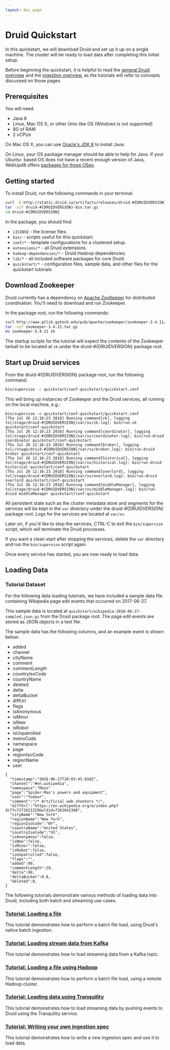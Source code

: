 ```yaml
---
layout: doc_page
---
```


# Druid Quickstart

In this quickstart, we will download Druid and set up it up on a single machine. The cluster will be ready to load data
after completing this initial setup.

Before beginning the quickstart, it is helpful to read the [general Druid overview](../design/index.html) and the
[ingestion overview](../ingestion/index.html), as the tutorials will refer to concepts discussed on those pages.

## Prerequisites

You will need:

  * Java 8
  * Linux, Mac OS X, or other Unix-like OS (Windows is not supported)
  * 8G of RAM
  * 2 vCPUs

On Mac OS X, you can use [Oracle's JDK
8](http://www.oracle.com/technetwork/java/javase/downloads/jdk8-downloads-2133151.html) to install
Java.

On Linux, your OS package manager should be able to help for Java. If your Ubuntu-
based OS does not have a recent enough version of Java, WebUpd8 offers [packages for those
OSes](http://www.webupd8.org/2012/09/install-oracle-java-8-in-ubuntu-via-ppa.html).

## Getting started

To install Druid, run the following commands in your terminal:

```bash
curl -O http://static.druid.io/artifacts/releases/druid-#{DRUIDVERSION}-bin.tar.gz
tar -xzf druid-#{DRUIDVERSION}-bin.tar.gz
cd druid-#{DRUIDVERSION}
```

In the package, you should find:

* `LICENSE` - the license files.
* `bin/` - scripts useful for this quickstart.
* `conf/*` - template configurations for a clustered setup.
* `extensions/*` - all Druid extensions.
* `hadoop-dependencies/*` - Druid Hadoop dependencies.
* `lib/*` - all included software packages for core Druid.
* `quickstart/*` - configuration files, sample data, and other files for the quickstart tutorials

## Download Zookeeper

Druid currently has a dependency on [Apache ZooKeeper](http://zookeeper.apache.org/) for distributed coordination. You'll
need to download and run Zookeeper.

In the package root, run the following commands:

```bash
curl http://www.gtlib.gatech.edu/pub/apache/zookeeper/zookeeper-3.4.11/zookeeper-3.4.11.tar.gz -o zookeeper-3.4.11.tar.gz
tar -xzf zookeeper-3.4.11.tar.gz
mv zookeeper-3.4.11 zk
```

The startup scripts for the tutorial will expect the contents of the Zookeeper tarball to be located at `zk` under the druid-#{DRUIDVERSION} package root.

## Start up Druid services

From the druid-#{DRUIDVERSION} package root, run the following command:

```bash
bin/supervise -c quickstart/conf-quickstart/quickstart.conf
```

This will bring up instances of Zookeeper and the Druid services, all running on the local machine, e.g.:

```
bin/supervise -c quickstart/conf-quickstart/quickstart.conf 
[Thu Jul 26 12:16:23 2018] Running command[zk], logging to[/stage/druid-#{DRUIDVERSION}/var/sv/zk.log]: bin/run-zk quickstart/conf-quickstart
[Thu Jul 26 12:16:23 2018] Running command[coordinator], logging to[/stage/druid-#{DRUIDVERSION}/var/sv/coordinator.log]: bin/run-druid coordinator quickstart/conf-quickstart
[Thu Jul 26 12:16:23 2018] Running command[broker], logging to[//stage/druid-#{DRUIDVERSION}/var/sv/broker.log]: bin/run-druid broker quickstart/conf-quickstart
[Thu Jul 26 12:16:23 2018] Running command[historical], logging to[/stage/druid-#{DRUIDVERSION}/var/sv/historical.log]: bin/run-druid historical quickstart/conf-quickstart
[Thu Jul 26 12:16:23 2018] Running command[overlord], logging to[/stage/druid-#{DRUIDVERSION}/var/sv/overlord.log]: bin/run-druid overlord quickstart/conf-quickstart
[Thu Jul 26 12:16:23 2018] Running command[middleManager], logging to[/stage/druid-#{DRUIDVERSION}/var/sv/middleManager.log]: bin/run-druid middleManager quickstart/conf-quickstart

```

All persistent state such as the cluster metadata store and segments for the services will be kept in the `var` directory under the druid-#{DRUIDVERSION} package root. Logs for the services are located at `var/sv`.

Later on, if you'd like to stop the services, CTRL-C to exit the `bin/supervise` script, which will terminate the Druid processes. 

If you want a clean start after stopping the services, delete the `var` directory and run the `bin/supervise` script again.

Once every service has started, you are now ready to load data.

## Loading Data

### Tutorial Dataset

For the following data loading tutorials, we have included a sample data file containing Wikipedia page edit events that occurred on 2017-06-27.

This sample data is located at `quickstart/wikipedia-2016-06-27-sampled.json.gz` from the Druid package root. The page edit events are stored as JSON objects in a text file.

The sample data has the following columns, and an example event is shown below:

  * added
  * channel
  * cityName
  * comment
  * commentLength
  * countryIsoCode
  * countryName
  * deleted
  * delta
  * deltaBucket
  * diffUrl
  * flags
  * isAnonymous
  * isMinor
  * isNew
  * isRobot
  * isUnpatrolled
  * metroCode
  * namespace
  * page
  * regionIsoCode
  * regionName
  * user
 
```
{
  "timestamp":"2016-06-27T20:03:45.018Z",
  "channel":"#en.wikipedia",
  "namespace":"Main"
  "page":"Spider-Man's powers and equipment",
  "user":"foobar",
  "comment":"/* Artificial web-shooters */",
  "diffUrl":"https://en.wikipedia.org/w/index.php?diff=7272621229&oldid=7262842388",
  "cityName":"New York",
  "regionName":"New York",
  "regionIsoCode":"NY",
  "countryName":"United States",
  "countryIsoCode":"US",
  "isAnonymous":false,
  "isNew":false,
  "isMinor":false,
  "isRobot":false,
  "isUnpatrolled":false,
  "flags":"",
  "added":99,
  "commentLength":29,
  "delta":99,
  "deltaBucket":0.0,
  "deleted":0,
}
```

The following tutorials demonstrate various methods of loading data into Druid, including both batch and streaming use cases.

### [Tutorial: Loading a file](./tutorial-batch.html)

This tutorial demonstrates how to perform a batch file load, using Druid's native batch ingestion.

### [Tutorial: Loading stream data from Kafka](../tutorial-kafka.html)

This tutorial demonstrates how to load streaming data from a Kafka topic.

### [Tutorial: Loading a file using Hadoop](../tutorial-batch-hadoop.html)

This tutorial demonstrates how to perform a batch file load, using a remote Hadoop cluster.

### [Tutorial: Loading data using Tranquility](../tutorial-tranquility.html)

This tutorial demonstrates how to load streaming data by pushing events to Druid using the Tranquility service.

### [Tutorial: Writing your own ingestion spec](../tutorial-ingestion-spec.html)

This tutorial demonstrates how to write a new ingestion spec and use it to load data.